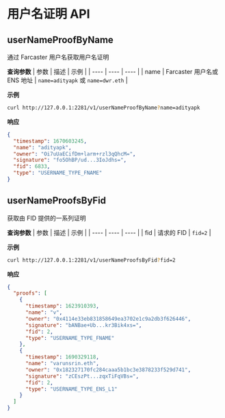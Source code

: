 # 用户名证明 API

## userNameProofByName

通过 Farcaster 用户名获取用户名证明

**查询参数**
| 参数 | 描述 | 示例 |
| ---- | ---- | ---- |
| name | Farcaster 用户名或 ENS 地址 | `name=adityapk` 或 `name=dwr.eth` |

**示例**

```bash
curl http://127.0.0.1:2281/v1/userNameProofByName?name=adityapk
```

**响应**

```json
{
  "timestamp": 1670603245,
  "name": "adityapk",
  "owner": "Oi7uUaECifDm+larm+rzl3qQhcM=",
  "signature": "fo5OhBP/ud...3IoJdhs=",
  "fid": 6833,
  "type": "USERNAME_TYPE_FNAME"
}
```

## userNameProofsByFid

获取由 FID 提供的一系列证明

**查询参数**
| 参数 | 描述 | 示例 |
| ---- | ---- | ---- |
| fid | 请求的 FID | `fid=2` |

**示例**

```bash
curl http://127.0.0.1:2281/v1/userNameProofsByFid?fid=2
```

**响应**

```json
{
  "proofs": [
    {
      "timestamp": 1623910393,
      "name": "v",
      "owner": "0x4114e33eb831858649ea3702e1c9a2db3f626446",
      "signature": "bANBae+Ub...kr3Bik4xs=",
      "fid": 2,
      "type": "USERNAME_TYPE_FNAME"
    },
    {
      "timestamp": 1690329118,
      "name": "varunsrin.eth",
      "owner": "0x182327170fc284caaa5b1bc3e3878233f529d741",
      "signature": "zCEszPt...zqxTiFqVBs=",
      "fid": 2,
      "type": "USERNAME_TYPE_ENS_L1"
    }
  ]
}
```
